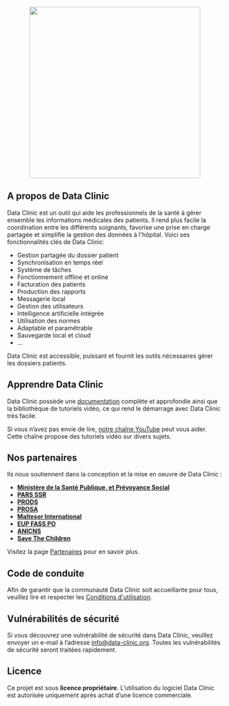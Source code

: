 <p align="center"><a href="https://data-clinic.org" target="_blank"><img src="https://data-clinic.org/logo.svg" width="400"></a></p>

## A propos de Data Clinic

Data Clinic est un outil qui aide les professionnels de la santé à gérer ensemble les informations médicales des patients. Il rend plus facile la coordination entre les différents soignants, favorise une prise en charge partagée et simplifie la gestion des données à l'hôpital. Voici ses fonctionnalités clés de Data Clinic:

- Gestion partagée du dossier patient
- Synchronisation en temps réel
- Système de tâches
- Fonctionnement offline et online
- Facturation des patients
- Production des rapports
- Messagerie local
- Gestion des utilisateurs
- Intelligence artificielle intégrée
- Utilisation des normes
- Adaptable et paramétrable
- Sauvegarde local et cloud
- ...

Data Clinic est accessible, puissant et fournit les outils nécessaires gérer les dossiers patients.

## Apprendre Data Clinic

Data Clinic possède une [documentation](https://data-clinic.org/documentation) complète et approfondie ainsi que la bibliothèque de tutoriels vidéo, ce qui rend le démarrage avec Data Clinic très facile.

Si vous n’avez pas envie de lire, [notre chaîne YouTube](https://www.youtube.com/@data-clinic-rdc) peut vous aider. Cette chaîne propose des tutoriels vidéo sur divers sujets.

## Nos partenaires

Ils nous soutiennent dans la conception et la mise en oeuvre de Data Clinic :

- **[Ministère de la Santé Publique, et Prévoyance Social](https://sante.gouv.cd)**
- **[PARS SSR](https://sante.gouv.cd)**
- **[PRODS](https://prods-rdc.com)**
- **[PROSA](https://prods-rdc.com)**
- **[Malteser International](https://www.malteser-international.org/fr/sur-le-terrain/afrique/rd-congo.html)**
- **[EUP FASS PO](https://eupfasspo.org/)**
- **[ANICNS](https://anicns.gouv.cd)**
- **[Save The Children](https://savethechildren.net)**

Visitez la page [Partenaires](https://data-clinic.org/sponsors) pour en savoir plus.

## Code de conduite

Afin de garantir que la communauté Data Clinic soit accueillante pour tous, veuillez lire et respecter les [Conditions d'utilisation](https://data-clinic.org/conditions).

## Vulnérabilités de sécurité

Si vous découvrez une vulnérabilité de sécurité dans Data Clinic, veuillez envoyer un e-mail à l’adresse [info@data-clinic.org](mailto:info@data-clinic.org). Toutes les vulnérabilités de sécurité seront traitées rapidement.

## Licence

Ce projet est sous **licence propriétaire**. L’utilisation du logiciel Data Clinic est autorisée uniquement après achat d’une licence commerciale.
